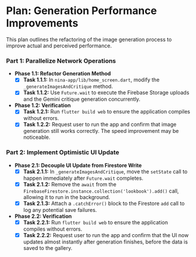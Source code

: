 # Plan: Generation Performance Improvements

This plan outlines the refactoring of the image generation process to improve actual and perceived performance.

### Part 1: Parallelize Network Operations

*   **Phase 1.1: Refactor Generation Method**
    *   [x] **Task 1.1.1:** In `nina-app/lib/home_screen.dart`, modify the `_generateImagesAndCritique` method.
    *   [x] **Task 1.1.2:** Use `Future.wait` to execute the Firebase Storage uploads and the Gemini critique generation concurrently.
*   **Phase 1.2: Verification**
    *   [x] **Task 1.2.1:** Run `flutter build web` to ensure the application compiles without errors.
    *   [x] **Task 1.2.2:** Request user to run the app and confirm that image generation still works correctly. The speed improvement may be noticeable.

### Part 2: Implement Optimistic UI Update

*   **Phase 2.1: Decouple UI Update from Firestore Write**
    *   [x] **Task 2.1.1:** In `_generateImagesAndCritique`, move the `setState` call to happen immediately after `Future.wait` completes.
    *   [x] **Task 2.1.2:** Remove the `await` from the `FirebaseFirestore.instance.collection('lookbook').add()` call, allowing it to run in the background.
    *   [x] **Task 2.1.3:** Attach a `.catchError()` block to the Firestore `add` call to log any potential save failures.
*   **Phase 2.2: Verification**
    *   [x] **Task 2.2.1:** Run `flutter build web` to ensure the application compiles without errors.
    *   [x] **Task 2.2.2:** Request user to run the app and confirm that the UI now updates almost instantly after generation finishes, before the data is saved to the gallery.
